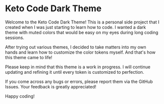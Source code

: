 # Keto Code Dark Theme

Welcome to the Keto Code Dark Theme! This is a personal side project that I created when I was just starting to learn how to code. I wanted a dark theme with muted colors that would be easy on my eyes during long coding sessions.

After trying out various themes, I decided to take matters into my own hands and learn how to customize the color tokens myself. And that's how this theme came to life!

Please keep in mind that this theme is a work in progress. I will continue updating and refining it until every token is customized to perfection.

If you come across any bugs or errors, please report them via the GitHub Issues. Your feedback is greatly appreciated!

Happy coding!
